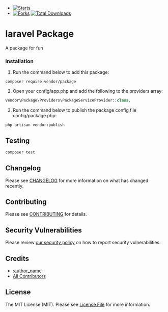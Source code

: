 - [![Starts](https://img.shields.io/github/stars/miladimos/package-skeleton?style=flat&logo=github)](https://github.com/miladimos/package-skeleton/forks)
- [![Forks](https://img.shields.io/github/forks/miladimos/package-skeleton?style=flat&logo=github)](https://github.com/miladimos/package-skeleton/stargazers)
  [![Total Downloads](https://img.shields.io/packagist/dt/miladimos/laravel-.svg?style=flat-square)](https://packagist.org/packages/miladimos/laravel-)


# laravel Package

A package for fun

### Installation

1. Run the command below to add this package:

```
composer require vendor/package
```

2. Open your config/app.php and add the following to the providers array:

```php
Vendor\Package\Providers\PackageServiceProvider::class,
```

3. Run the command below to publish the package config file config/package.php:

```
php artisan vendor:publish
```


## Testing

```bash
composer test
```

## Changelog

Please see [CHANGELOG](CHANGELOG.md) for more information on what has changed recently.

## Contributing

Please see [CONTRIBUTING](.github/CONTRIBUTING.md) for details.

## Security Vulnerabilities

Please review [our security policy](../../security/policy) on how to report security vulnerabilities.

## Credits

- [:author_name](https://github.com/:author_username)
- [All Contributors](../../contributors)

## License

The MIT License (MIT). Please see [License File](LICENSE.md) for more information.
